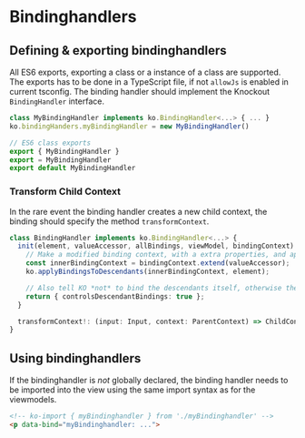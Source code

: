 # Bindinghandlers

## Defining & exporting bindinghandlers

All ES6 exports, exporting a class or a instance of a class are supported. The exports has to be done in a TypeScript file, if not `allowJs` is enabled in current tsconfig. The binding handler should implement the Knockout `BindingHandler` interface.

```typescript
class MyBindingHandler implements ko.BindingHandler<...> { ... }
ko.bindingHanders.myBindingHandler = new MyBindingHandler()

// ES6 class exports
export { MyBindingHandler }
export = MyBindingHandler
export default MyBindingHandler
```

### Transform Child Context

In the rare event the binding handler creates a new child context, the binding should specify the method `transformContext`.

```typescript
class BindingHandler implements ko.BindingHandler<...> {
  init(element, valueAccessor, allBindings, viewModel, bindingContext) {
    // Make a modified binding context, with a extra properties, and apply it to descendant elements
    const innerBindingContext = bindingContext.extend(valueAccessor);
    ko.applyBindingsToDescendants(innerBindingContext, element);

    // Also tell KO *not* to bind the descendants itself, otherwise they will be bound twice
    return { controlsDescendantBindings: true };
  }

  transformContext!: (input: Input, context: ParentContext) => ChildContext
}
```

## Using bindinghandlers

If the bindinghandler is _not_ globally declared, the binding handler needs to be imported into the view using the same import syntax as for the viewmodels.

```html
<!-- ko-import { myBindinghandler } from './myBindinghandler' -->
<p data-bind="myBindinghandler: ...">
```
